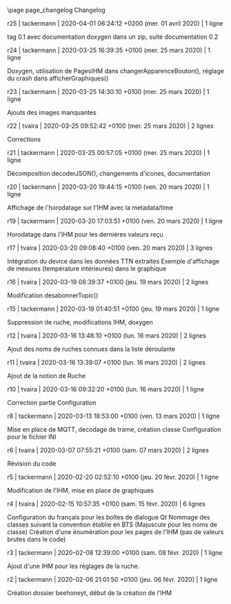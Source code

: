 \page page_changelog Changelog


r25 | tackermann | 2020-04-01 06:24:12 +0200 (mer. 01 avril 2020) | 1 ligne

tag 0.1 avec documentation doxygen dans un zip, suite documentation 0.2

r24 | tackermann | 2020-03-25 16:39:35 +0100 (mer. 25 mars 2020) | 1 ligne

Doxygen, utilisation de PagesIHM dans changerApparenceBouton(), réglage du crash dans afficherGraphiques()

r23 | tackermann | 2020-03-25 14:30:10 +0100 (mer. 25 mars 2020) | 1 ligne

Ajouts des images manquantes

r22 | tvaira | 2020-03-25 09:52:42 +0100 (mer. 25 mars 2020) | 2 lignes

Corrections

r21 | tackermann | 2020-03-25 00:57:05 +0100 (mer. 25 mars 2020) | 1 ligne

Décomposition decoderJSON(), changements d'icones, documentation

r20 | tackermann | 2020-03-20 19:44:15 +0100 (ven. 20 mars 2020) | 1 ligne

Affichage de l'horodatage sur l'IHM avec la metadata/time

r19 | tackermann | 2020-03-20 17:03:51 +0100 (ven. 20 mars 2020) | 1 ligne

Horodatage dans l'IHM pour les dernières valeurs reçu

r17 | tvaira | 2020-03-20 09:08:40 +0100 (ven. 20 mars 2020) | 3 lignes

Intégration du device dans les données TTN extraites
Exemple d'affichage de mesures (température intérieures) dans le graphique

r16 | tvaira | 2020-03-19 08:39:37 +0100 (jeu. 19 mars 2020) | 2 lignes

Modification desabonnerTopic()

r15 | tackermann | 2020-03-19 01:40:51 +0100 (jeu. 19 mars 2020) | 1 ligne

Suppression de ruche, modifications IHM, doxygen

r12 | tvaira | 2020-03-16 13:48:10 +0100 (lun. 16 mars 2020) | 2 lignes

Ajout des noms de ruches connues dans la liste déroulante

r11 | tvaira | 2020-03-16 13:39:07 +0100 (lun. 16 mars 2020) | 2 lignes

Ajout de la notion de Ruche

r10 | tvaira | 2020-03-16 09:32:20 +0100 (lun. 16 mars 2020) | 1 ligne

Correction partie Configuration

r8 | tackermann | 2020-03-13 18:53:00 +0100 (ven. 13 mars 2020) | 1 ligne

Mise en place de MQTT, decodage de trame, création classe Configuration pour le fichier INI

r6 | tvaira | 2020-03-07 07:55:21 +0100 (sam. 07 mars 2020) | 2 lignes

Révision du code

r5 | tackermann | 2020-02-20 02:52:10 +0100 (jeu. 20 févr. 2020) | 1 ligne

Modification de l'IHM, mise en place de graphiques

r4 | tvaira | 2020-02-15 10:57:35 +0100 (sam. 15 févr. 2020) | 6 lignes

Configuration du français pour les boîtes de dialogue Qt
Nommage des classes suivant la convention établie en BTS (Majuscule pour
les noms de classe)
Création d'une énumération pour les pages de l'IHM (pas de valeurs brutes dans le code)

r3 | tackermann | 2020-02-08 12:39:00 +0100 (sam. 08 févr. 2020) | 1 ligne

Ajout d'une IHM pour les réglages de la ruche.

r2 | tackermann | 2020-02-06 21:01:50 +0100 (jeu. 06 févr. 2020) | 1 ligne

Création dossier beehoneyt, début de la création de l'IHM
